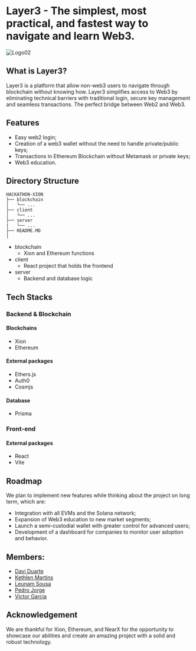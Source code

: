 # Layer3 - The simplest, most practical, and fastest way to navigate and learn Web3. 
![Logo02](https://github.com/user-attachments/assets/075a73d4-2da7-4eb9-aaff-db8655b91fa4)


## What is Layer3?

Layer3 is a platform that allow non-web3 users to navigate through blockchain without knowing how. Layer3 simplifies access to Web3 by eliminating technical barriers with traditional login, secure key management and seamless transactions. The perfect bridge between Web2 and Web3.

## Features

- Easy web2 login;
- Creation of a web3 wallet without the need to handle private/public keys;
- Transactions in Ethereum Blockchain without Metamask or private keys;
- Web3 education.

## Directory Structure

```
HACKATHON-XION
├── blockchain
│   └── ...
├── client
│   └── ...
├── server
|   └── ...
├── README.MD
│   
```

- blockchain
    - Xion and Ethereum functions
- client
    - React project that holds the frontend
- server
    - Backend and database logic

## Tech Stacks

### Backend & Blockchain

#### Blockchains
- Xion
- Ethereum

#### External packages
- Ethers.js
- Auth0
- Cosmjs

#### Database
- Prisma

### Front-end

#### External packages
- React
- Vite

## Roadmap
We plan to implement new features while thinking about the project on long term, which are:
- Integration with all EVMs and the Solana network;
- Expansion of Web3 education to new market segments;
- Launch a semi-custodial wallet with greater control for advanced users;
- Development of a dashboard for companies to monitor user adoption and behavior.

## Members: 
- <a href="https://www.linkedin.com/in/daviduarte/">Davi Duarte</a>
- <a href="https://www.linkedin.com/in/kethlenmartins/">Kethlen Martins</a>
- <a href="https://www.linkedin.com/in/leunam/">Leunam Sousa</a> 
- <a href="https://www.linkedin.com/in/pedro-jorge-alves/">Pedro Jorge</a> 
- <a href="https://www.linkedin.com/in/victor-garcia-dos-santos/">Victor Garcia</a> 

## Acknowledgement
We are thankful for Xion, Ethereum, and NearX for the opportunity to showcase our abilities and create an amazing project with a solid and robust technology.
